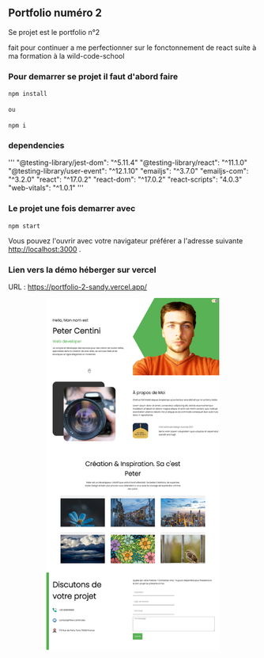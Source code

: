 ## Portfolio numéro 2 

Se projet est le portfolio n°2 

fait pour continuer a me perfectionner sur le fonctonnement de react suite à ma formation à la wild-code-school 


### Pour demarrer se projet il faut d'abord faire 

``` 
npm install 

ou 

npm i

```
### dependencies

'''
    "@testing-library/jest-dom": "^5.11.4"
    "@testing-library/react": "^11.1.0"
    "@testing-library/user-event": "^12.1.10"
    "emailjs": "^3.7.0"
    "emailjs-com": "^3.2.0"
    "react": "^17.0.2"
    "react-dom": "^17.0.2"
    "react-scripts": "4.0.3"
    "web-vitals": "^1.0.1"
'''

### Le projet une fois demarrer avec 
```
npm start

```

Vous pouvez l'ouvrir avec votre navigateur préférer a l'adresse suivante [http://localhost:3000](http://localhost:3000) .


### Lien vers la démo héberger sur vercel 

URL : https://portfolio-2-sandy.vercel.app/



<p align="center">
<img src="https://github.com/peter-centini/Portfolio-2/blob/main/screen-portfolio-2.jpeg" width="350" title="project img">
</p>
